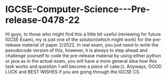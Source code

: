 # IGCSE-Computer-Science---Pre-release-0478-22
Hi guys, to those who might find this a little bit useful (reviewing for future IGCSE Exam), my is just one of the solution(which might work) for the pre-release material of paper 2/2022. In real exam, you just need to write the pseudocode version of this, however, it is always to step ahead and challenge yourself to code the pre-release material by using either python or java as in the actual exam, you will have a more general idea how this task works and question 1 will become a piece of cake:)). Anyways, GOOD LUCK and BEST WISHES if you are going through the IGCSE CS.  
